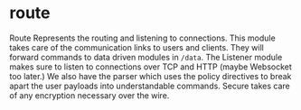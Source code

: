 # route
Route Represents the routing and listening to connections. This module takes care of the communication links to users and clients. They will forward commands to data driven modules in `/data`. The Listener module makes sure to listen to connections over TCP and HTTP (maybe Websocket too later.) We also have the parser which uses the policy directives to break apart the user payloads into understandable commands. Secure takes care of any encryption necessary over the wire.